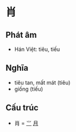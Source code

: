 # 肖

## Phát âm
* Hán Việt: tiêu, tiếu

## Nghĩa
* tiêu tan, mất mát (tiêu)
* giống (tiếu)

## Cấu trúc
* 肖 = [⺌](⺌.md) [月](月.md)

<script>window.HANZI_FIELD='肖';</script>